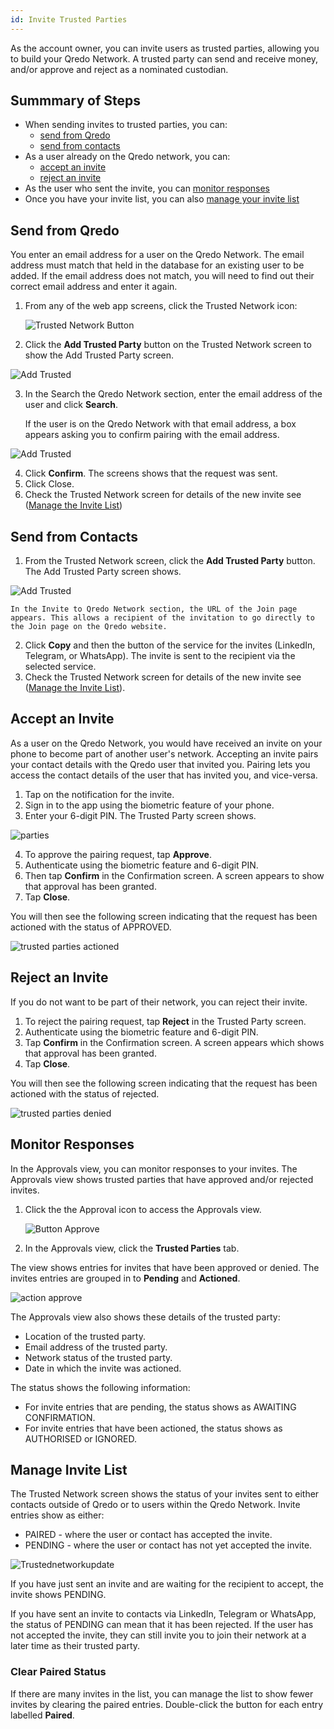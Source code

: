 ```yaml
---
id: Invite Trusted Parties
---
```

As the account owner, you can invite users as trusted parties, allowing you to build your Qredo Network. A trusted party can send and receive money, and/or approve and reject as a nominated custodian.

Summmary of Steps
-----------------

- When sending invites to trusted parties, you can:
  - [send from Qredo](#send-from-qredo)
  - [send from contacts](#send-from-contacts)
- As a user already on the Qredo network, you can:
  - [accept an invite](#accept-an-invite) 
  - [reject an invite](#reject-an-invite)
- As the user who sent the invite, you can [monitor responses](#monitor-responses)
- Once you have your invite list, you can also [manage your invite list](#manage-invite-list)

Send from Qredo
--------------

You enter an email address for a user on the Qredo Network. The email address must match that held in the database for an existing user to be added. If the email address does not match, you will need to find out their correct email address and enter it again.

1. From any of the web app screens, click the Trusted Network icon:

   ![Trusted Network Button](/doc-images/button-trustednetwork.png)

2. Click the **Add Trusted Party** button on the Trusted Network screen to show the Add Trusted Party screen.

![Add Trusted](/doc-images/addtrusted.png)
    
3. In the Search the Qredo Network section, enter the email address of the user and click **Search**. 

   If the user is on the Qredo Network with that email address, a box appears asking you to confirm pairing with the email address. 

![Add Trusted](/doc-images/AddTrustedConf.png)

4. Click **Confirm**. The screens shows that the request was sent.
5. Click Close.
6. Check the Trusted Network screen for details of the new invite see ([Manage the Invite List](#manage-invite-list))

Send from Contacts
-----------------

1.  From the Trusted Network screen, click the **Add Trusted Party** button. The Add Trusted Party screen shows.

![Add Trusted](/doc-images/addtrusted.png)

    In the Invite to Qredo Network section, the URL of the Join page appears. This allows a recipient of the invitation to go directly to the Join page on the Qredo website.
2.  Click **Copy** and then the button of the service for the invites (LinkedIn, Telegram, or WhatsApp). The invite is sent to the recipient via the selected service.
3.  Check the Trusted Network screen for details of the new invite see ([Manage the Invite List](#manage-invite-list)).


Accept an Invite
----------------

As a user on the Qredo Network, you would have received an invite on your phone to become part of another user's network. Accepting an invite pairs your contact details with the Qredo user that invited you. Pairing lets you access the contact details of the user that has invited you, and vice-versa.

1. Tap on the notification for the invite.
2. Sign in to the app using the biometric feature of your phone.
3. Enter your 6-digit PIN. The Trusted Party screen shows.

![parties](/doc-images/trustedP1.png)

4. To approve the pairing request, tap **Approve**.
5. Authenticate using the biometric feature and 6-digit PIN.
6. Then tap **Confirm** in the Confirmation screen.  A screen appears to show that approval has been granted.
7. Tap **Close**.

You will then see the following screen indicating that the request has been actioned with the status of APPROVED.

![trusted parties actioned](/doc-images/TPappr.png)

Reject an Invite
----------------

If you do not want to be part of their network, you can reject their invite. 

1. To reject the pairing request, tap **Reject** in the Trusted Party screen.
2. Authenticate using the biometric feature and 6-digit PIN.
3. Tap **Confirm** in the Confirmation screen. A screen appears which shows that approval has been granted.
4. Tap **Close**.


You will then see the following screen indicating that the request has been actioned with the status of rejected.

![trusted parties denied](/doc-images/TPRej.png)

Monitor Responses
-----------------

In the Approvals view, you can monitor responses to your invites. The Approvals view shows trusted parties that have approved and/or rejected invites.

1. Click the the Approval icon to access the Approvals view.

   ![Button Approve](/doc-images/button-approve.png)  

2. In the Approvals view, click the **Trusted Parties** tab.

The view shows entries for invites that have been approved or denied. The invites entries are grouped in to **Pending** and **Actioned**.

![action approve](/doc-images/actionedapprove3.png)

The Approvals view also shows these details of the trusted party:

- Location of the trusted party.
- Email address of the trusted party.
- Network status of the trusted party.
- Date in which the invite was actioned.

The status shows the following information:

- For invite entries that are pending, the status shows as AWAITING CONFIRMATION.
- For invite entries that have been actioned, the status shows as AUTHORISED or IGNORED.

Manage Invite List
------------------

The Trusted Network screen shows the status of your invites sent to either contacts outside of Qredo or to users within the Qredo Network. Invite entries show as either:  

*  PAIRED - where the user or contact has accepted the invite.  
*  PENDING - where the user or contact has not yet accepted the invite.

![Trustednetworkupdate](/doc-images/3trustednetworkscreenupdate.png)

If you have just sent an invite and are waiting for the recipient to accept, the invite shows PENDING.

If you have sent an invite to contacts via LinkedIn, Telegram or WhatsApp, the status of PENDING can mean that it has been rejected. If the user has not accepted the invite, they can still invite you to join their network at a later time as their trusted party.

### Clear Paired Status

If there are many invites in the list, you can manage the list to show fewer invites by clearing the paired entries. Double-click the button for each entry labelled **Paired**.
